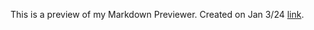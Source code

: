 This is a preview of my Markdown Previewer.
Created on Jan 3/24
[link](https://github.com/Lookmeup1/Markdown.git).
